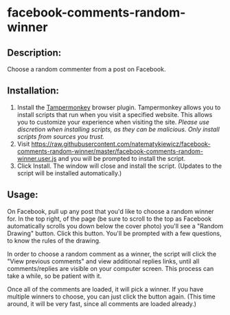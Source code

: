 # facebook-comments-random-winner

## Description:
Choose a random commenter from a post on Facebook.

## Installation:
1. Install the [Tampermonkey](https://tampermonkey.net) browser plugin. Tampermonkey allows you to install scripts that run when you visit a specified website. This allows you to customize your experience when visiting the site. *Please use discretion when installing scripts, as they can be malicious. Only install scripts from sources you trust.*
2. Visit https://raw.githubusercontent.com/natematykiewicz/facebook-comments-random-winner/master/facebook-comments-random-winner.user.js and you will be prompted to install the script.
3. Click Install. The window will close and install the script. (Updates to the script will be installed automatically.)

## Usage:
On Facebook, pull up any post that you'd like to choose a random winner for. In the top right, of the page (be sure to scroll to the top as Facebook automatically scrolls you down below the cover photo) you'll see a "Random Drawing" button. Click this button. You'll be prompted with a few questions, to know the rules of the drawing.

In order to choose a random comment as a winner, the script will click the "View previous comments" and view additional replies links, until all comments/replies are visible on your computer screen. This process can take a while, so be patient with it.

Once all of the comments are loaded, it will pick a winner. If you have multiple winners to choose, you can just click the button again. (This time around, it will be very fast, since all comments are loaded already.)

